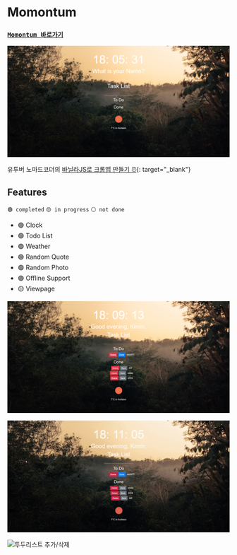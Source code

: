 # Momontum 

### [`Momontum 바로가기`](https://inhalin.github.io/momontum/)

![momontum](img/main.png)

유투버 노마드코더의 [바닐라JS로 크롬앱 만들기 ⏰](https://nomadcoders.co/javascript-for-beginners/lobby){: target="_blank"}

## Features

`🟢 completed` `🟡 in progress` `⚪ not done`

- 🟢 Clock
- 🟢 Todo List
- 🟢 Weather
- 🟢 Random Quote
- 🟢 Random Photo
- 🟢 Offline Support
- 🟡 Viewpage

![투두리스트 동작](img/working.png)

![배경화면 랜덤하게 변경하기](img/bg_change.gif)

![투두리스트 추가/삭제](img/todo.gif)